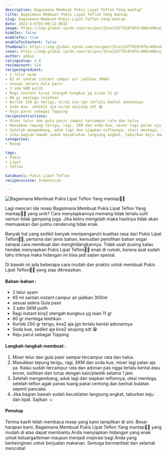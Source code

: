 ```yaml
---
description: Bagaimana Membuat Pukis Lipat Teflon Yang mantap"
title: Bagaimana Membuat Pukis Lipat Teflon Yang mantap
slug: Bagaimana-Membuat-Pukis-Lipat-Teflon-Yang-mantap
date: 2022-5-6T03:09:12.063Z
image: https://img-global.cpcdn.com/recipes/15ce12d77918fdf6/400x400cq70/photo.jpg
hideToc: false
enableToc: true
enableTocContent: false
thumbnail: https://img-global.cpcdn.com/recipes/15ce12d77918fdf6/400x400cq70/photo.jpg
cover: https://img-global.cpcdn.com/recipes/15ce12d77918fdf6/400x400cq70/photo.jpg
author: admin
ratingvalue: 4.8
reviewcount: 124
recipeingredient:
- 2 telur ayam
- 65 ml santan instant campur air jadikan 300ml
- sesuai selera Gula pasir
- 3 sdm SKM putih
- Ragi instant kira2 stengah bungkus yg isian 11 gr
- 80 gr mentega lelehkan
- Kurleb 250 gr terigu, kira2 aja jgn terlalu kental adonannya
- Soda kue, sedikit aja kira2 seujung sdt 😁
- Keju parut sebagai Topping
recipeinstructions:
- Mixer telur dan gula pasir sampai tercampur rata dan halus
- Masukkan tepung terigu, ragi, SKM dan soda kue, mixer lagi pelan aja ya. Kalau sudah tercampur rata dan adonan pas ngga terlalu kental atau encer, sisihkan dan tutup dengan kain/plastik selama 1 jam.
- Setelah mengembang, aduk lagi dan siapkan teflonnya, olesi mentega, setelah teflon agak panas tuang pakai centong dan bentuk bulatan seperti pancake.
- Jika bagian bawah sudah kecoklatan langsung angkat, taburkan keju dan lipat. Sajikan ☺️
categories:
- Resep

tags:
- Pukis
- Lipat
- Teflon

katakunci: Pukis Lipat Teflon
recipecuisine: Indonesian

---
```


![Bagaimana Membuat Pukis Lipat Teflon Yang mantap👩‍🍳](https://img-global.cpcdn.com/recipes/15ce12d77918fdf6/400x400cq70/photo.jpg)

Lagi mencari ide resep Bagaimana Membuat Pukis Lipat Teflon Yang mantap👩‍🍳 yang unik? Cara menyiapkannya memang tidak terlalu sulit namun tidak gampang juga. Jika keliru mengolah maka hasilnya tidak akan memuaskan dan justru cenderung tidak enak.

Banyak hal yang sedikit banyak mempengaruhi kualitas rasa dari Pukis Lipat Teflon👩‍🍳, pertama dari jenis bahan, kemudian pemilihan bahan segar sampai cara membuat dan menghidangkannya. Tidak usah pusing kalau hendak menyiapkan Pukis Lipat Teflon👩‍🍳 enak di rumah, karena asal sudah tahu triknya maka hidangan ini bisa jadi sajian spesial.

Di bawah ini ada beberapa cara mudah dan praktis untuk membuat Pukis Lipat Teflon👩‍🍳 yang siap dikreasikan.

<!--inarticleads1-->

#### Bahan-bahan :

- 2 telur ayam
- 65 ml santan instant campur air jadikan 300ml
- sesuai selera Gula pasir
- 3 sdm SKM putih
- Ragi instant kira2 stengah bungkus yg isian 11 gr
- 80 gr mentega lelehkan
- Kurleb 250 gr terigu, kira2 aja jgn terlalu kental adonannya
- Soda kue, sedikit aja kira2 seujung sdt 😁
- Keju parut sebagai Topping

<!--inarticleads2-->

#### Langkah-langkah membuat :

1. Mixer telur dan gula pasir sampai tercampur rata dan halus
1. Masukkan tepung terigu, ragi, SKM dan soda kue, mixer lagi pelan aja ya. Kalau sudah tercampur rata dan adonan pas ngga terlalu kental atau encer, sisihkan dan tutup dengan kain/plastik selama 1 jam.
1. Setelah mengembang, aduk lagi dan siapkan teflonnya, olesi mentega, setelah teflon agak panas tuang pakai centong dan bentuk bulatan seperti pancake.
1. Jika bagian bawah sudah kecoklatan langsung angkat, taburkan keju dan lipat. Sajikan ☺️

#### Penutup

Terima kasih telah membaca resep yang kami tampilkan di sini. Besar harapan kami, Bagaimana Membuat Pukis Lipat Teflon Yang mantap👩‍🍳 yang mudah di atas dapat membantu Anda menyiapkan hidangan yang enak untuk keluarga/teman maupun menjadi inspirasi bagi Anda yang berkeinginan untuk berjualan makanan. Semoga bermanfaat dan selamat mencoba!